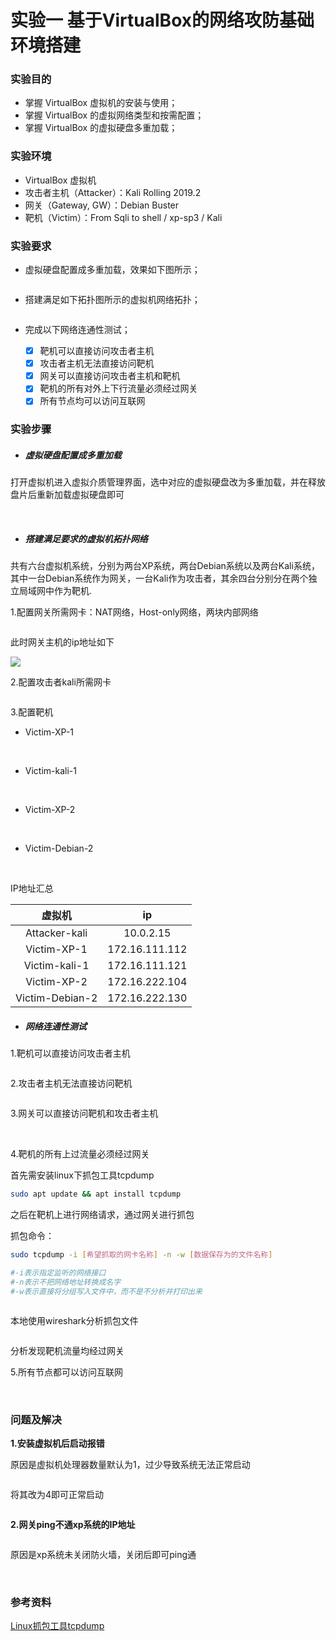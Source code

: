 # 实验一 基于VirtualBox的网络攻防基础环境搭建

### 实验目的

- 掌握 VirtualBox 虚拟机的安装与使用；
- 掌握 VirtualBox 的虚拟网络类型和按需配置；
- 掌握 VirtualBox 的虚拟硬盘多重加载；

### 实验环境

- VirtualBox 虚拟机
- 攻击者主机（Attacker）：Kali Rolling 2019.2
- 网关（Gateway, GW）：Debian Buster
- 靶机（Victim）：From Sqli to shell / xp-sp3 / Kali

### 实验要求

- 虚拟硬盘配置成多重加载，效果如下图所示；

<img src="https://c4pr1c3.github.io/cuc-ns/chap0x01/attach/chap0x01/media/vb-multi-attach.png" title="" alt="" data-align="center">

- 搭建满足如下拓扑图所示的虚拟机网络拓扑；

<img title="" src="https://c4pr1c3.github.io/cuc-ns/chap0x01/attach/chap0x01/media/vb-exp-layout.png" alt="" data-align="center">

- 完成以下网络连通性测试；
  
  - [x] 靶机可以直接访问攻击者主机
  - [x] 攻击者主机无法直接访问靶机
  - [x] 网关可以直接访问攻击者主机和靶机
  - [x] 靶机的所有对外上下行流量必须经过网关
  - [x] 所有节点均可以访问互联网

### 实验步骤

- ##### 虚拟硬盘配置成多重加载

打开虚拟机进入虚拟介质管理界面，选中对应的虚拟硬盘改为多重加载，并在释放盘片后重新加载虚拟硬盘即可

<img src="https://s1.328888.xyz/2022/09/07/57E5B.png" title="" alt="" data-align="center">

<img src="https://s1.328888.xyz/2022/09/07/5Q3jC.png" title="" alt="" data-align="center">

- ##### 搭建满足要求的虚拟机拓扑网络

共有六台虚拟机系统，分别为两台XP系统，两台Debian系统以及两台Kali系统，其中一台Debian系统作为网关，一台Kali作为攻击者，其余四台分别分在两个独立局域网中作为靶机.

1.配置网关所需网卡：NAT网络，Host-only网络，两块内部网络

<img src="https://img1.imgtp.com/2022/09/08/2tYZLJXo.png" title="" alt="" data-align="center">

此时网关主机的ip地址如下

![](https://img1.imgtp.com/2022/09/08/n4HJ2kJy.png)

2.配置攻击者kali所需网卡

<img src="https://img1.imgtp.com/2022/09/08/1HFTgQjH.png" title="" alt="" data-align="center">

3.配置靶机

- Victim-XP-1

<img src="https://img1.imgtp.com/2022/09/08/a8twT8Ko.png" title="" alt="" data-align="center">

<img src="https://img1.imgtp.com/2022/09/08/Ua0lDuXU.png" title="" alt="" data-align="center">

- Victim-kali-1

<img src="https://img1.imgtp.com/2022/09/08/l8yti79f.png" title="" alt="" data-align="center">

<img src="https://img1.imgtp.com/2022/09/08/Qk30eFil.png" title="" alt="" data-align="center">

- Victim-XP-2

<img src="https://img1.imgtp.com/2022/09/08/bpKEx282.png" title="" alt="" data-align="center">

<img src="https://img1.imgtp.com/2022/09/08/1YRn85CI.png" title="" alt="" data-align="center">

- Victim-Debian-2

<img src="https://img1.imgtp.com/2022/09/08/wRAmmUiF.png" title="" alt="" data-align="center">

<img src="https://img1.imgtp.com/2022/09/08/AFitwfiu.png" title="" alt="" data-align="center">

IP地址汇总

| 虚拟机             | ip             |
|:---------------:|:--------------:|
| Attacker-kali   | 10.0.2.15      |
| Victim-XP-1     | 172.16.111.112 |
| Victim-kali-1   | 172.16.111.121 |
| Victim-XP-2     | 172.16.222.104 |
| Victim-Debian-2 | 172.16.222.130 |

- ##### 网络连通性测试

1.靶机可以直接访问攻击者主机

<img src="https://img1.imgtp.com/2022/09/08/hoFtSULI.png" title="" alt="" data-align="center">



2.攻击者主机无法直接访问靶机

<img src="https://img1.imgtp.com/2022/09/08/U40MUTLh.png" title="" alt="" data-align="center">

3.网关可以直接访问靶机和攻击者主机

<img src="https://img1.imgtp.com/2022/09/08/Qj4GYnCH.png" title="" alt="" data-align="center">

<img src="https://img1.imgtp.com/2022/09/08/YRHSobc2.png" title="" alt="" data-align="center">

<img src="https://img1.imgtp.com/2022/09/14/bxCTxtzU.png" title="" alt="" data-align="center">

4.靶机的所有上过流量必须经过网关

首先需安装linux下抓包工具tcpdump

```bash
sudo apt update && apt install tcpdump
```

之后在靶机上进行网络请求，通过网关进行抓包

抓包命令：

```bash
sudo tcpdump -i [希望抓取的网卡名称] -n -w [数据保存为的文件名称]

#-i表示指定监听的网络接口
#-n表示不把网络地址转换成名字
#-w表示直接将分组写入文件中，而不是不分析并打印出来
```

<img src="https://img1.imgtp.com/2022/09/08/ll4GdbSK.png" title="" alt="" data-align="center">

本地使用wireshark分析抓包文件

<img src="https://img1.imgtp.com/2022/09/08/CP2WInvN.png" title="" alt="" data-align="center">

分析发现靶机流量均经过网关

5.所有节点都可以访问互联网

<img src="https://img1.imgtp.com/2022/09/08/RcgvSM0O.png" title="" alt="" data-align="center">

<img src="https://img1.imgtp.com/2022/09/08/1VYYgFur.png" title="" alt="" data-align="center">

<img src="https://img1.imgtp.com/2022/09/08/Khznfaa6.png" title="" alt="" data-align="center">

### 问题及解决

**1.安装虚拟机后启动报错**<img src="https://img1.imgtp.com/2022/09/08/4yDbjAYK.png" title="" alt="" data-align="center">

原因是虚拟机处理器数量默认为1，过少导致系统无法正常启动

<img src="https://img1.imgtp.com/2022/09/08/rFybc1cf.png" title="" alt="" data-align="center">

将其改为4即可正常启动

<img src="https://img1.imgtp.com/2022/09/08/OhuzqZGK.png" title="" alt="" data-align="center">

**2.网关ping不通xp系统的IP地址**

<img src="https://img1.imgtp.com/2022/09/14/SEnUFkBS.png" title="" alt="" data-align="center">

原因是xp系统未关闭防火墙，关闭后即可ping通

<img src="https://img1.imgtp.com/2022/09/14/w4jXWbtZ.png" title="" alt="" data-align="center">

<img src="https://img1.imgtp.com/2022/09/14/bxCTxtzU.png" title="" alt="" data-align="center">

### 参考资料

[Linux抓包工具tcpdump](http://www.ha97.com/4550.html)
